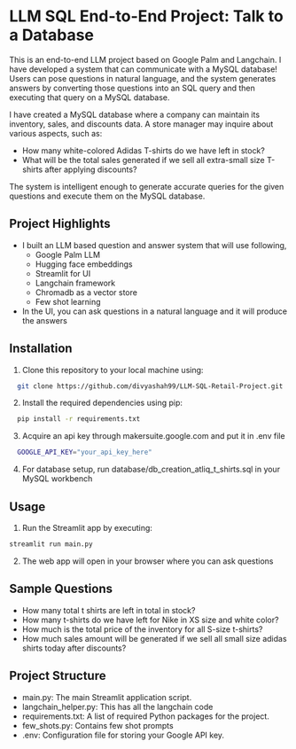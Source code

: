 
# LLM SQL End-to-End Project: Talk to a Database  

This is an end-to-end LLM project based on Google Palm and Langchain. I have developed a system that can communicate with a MySQL database! Users can pose questions in natural language, and the system generates answers by converting those questions into an SQL query and then executing that query on a MySQL database.

I have created a MySQL database where a company can maintain its inventory, sales, and discounts data. A store manager may inquire about various aspects, such as:

- How many white-colored Adidas T-shirts do we have left in stock?
- What will be the total sales generated if we sell all extra-small size T-shirts after applying discounts?

The system is intelligent enough to generate accurate queries for the given questions and execute them on the MySQL database.

## Project Highlights

- I built an LLM based question and answer system that will use following,
  - Google Palm LLM
  - Hugging face embeddings
  - Streamlit for UI
  - Langchain framework
  - Chromadb as a vector store
  - Few shot learning
- In the UI, you can ask questions in a natural language and it will produce the answers


## Installation

1. Clone this repository to your local machine using:

```bash
  git clone https://github.com/divyashah99/LLM-SQL-Retail-Project.git
```
2. Install the required dependencies using pip:

```bash
  pip install -r requirements.txt
```
3. Acquire an api key through makersuite.google.com and put it in .env file

```bash
  GOOGLE_API_KEY="your_api_key_here"
```
4. For database setup, run database/db_creation_atliq_t_shirts.sql in your MySQL workbench

## Usage

1. Run the Streamlit app by executing:
```bash
streamlit run main.py

```

2. The web app will open in your browser where you can ask questions

## Sample Questions
  - How many total t shirts are left in total in stock?
  - How many t-shirts do we have left for Nike in XS size and white color?
  - How much is the total price of the inventory for all S-size t-shirts?
  - How much sales amount will be generated if we sell all small size adidas shirts today after discounts?
  
## Project Structure

- main.py: The main Streamlit application script.
- langchain_helper.py: This has all the langchain code
- requirements.txt: A list of required Python packages for the project.
- few_shots.py: Contains few shot prompts
- .env: Configuration file for storing your Google API key.
